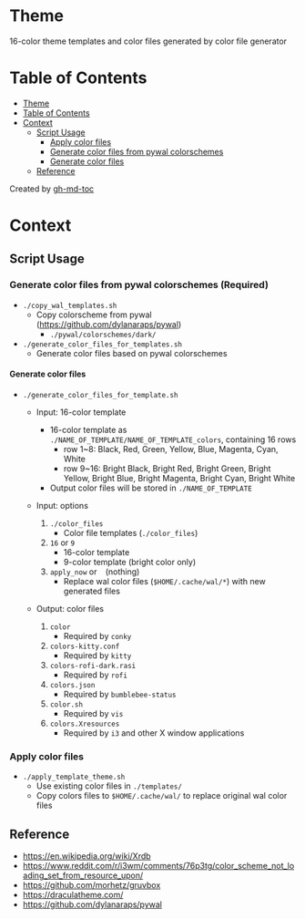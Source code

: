 # Theme
16-color theme templates and color files generated by color file generator

Table of Contents
=================

* [Theme](#theme)
* [Table of Contents](#table-of-contents)
* [Context](#context)
   * [Script Usage](#script-usage)
      * [Apply color files](#apply-color-files)
      * [Generate color files from pywal colorschemes](#generate-color-files-from-pywal-colorschemes)
      * [Generate color files](#generate-color-files)
   * [Reference](#reference)

Created by [gh-md-toc](https://github.com/ekalinin/github-markdown-toc)

# Context

## Script Usage

### Generate color files from pywal colorschemes (Required)
- `./copy_wal_templates.sh`
    - Copy colorscheme from pywal (https://github.com/dylanaraps/pywal)
        - `./pywal/colorschemes/dark/`
- `./generate_color_files_for_templates.sh`
    -  Generate color files based on pywal colorschemes

#### Generate color files

- `./generate_color_files_for_template.sh`
    - Input: 16-color template
        - 16-color template as `./NAME_OF_TEMPLATE/NAME_OF_TEMPLATE_colors`, containing 16 rows
            - row 1~8: Black, Red, Green, Yellow, Blue, Magenta, Cyan, White
            - row 9~16: Bright Black, Bright Red, Bright Green, Bright Yellow, Bright Blue, Bright Magenta, Bright Cyan, Bright White
        - Output color files will be stored in `./NAME_OF_TEMPLATE`

    - Input: options
        1. `./color_files`
            - Color file templates (`./color_files`)
        2. `16` or `9`
            - 16-color template
            - 9-color template (bright color only)
        3. `apply_now` or ` ` (nothing)
            - Replace wal color files (`$HOME/.cache/wal/*`) with new generated files
    - Output: color files
        1. `color`
            - Required by `conky`
        2. `colors-kitty.conf`
            - Required by `kitty`
        3. `colors-rofi-dark.rasi`
            - Required by `rofi`
        4. `colors.json`
            - Required by `bumblebee-status`
        5. `color.sh`
            - Required by `vis`
        6. `colors.Xresources`
            - Required by `i3` and other X window applications

### Apply color files
- `./apply_template_theme.sh`
    - Use existing color files in `./templates/`
    - Copy colors files to `$HOME/.cache/wal/` to replace original wal color files

## Reference
- https://en.wikipedia.org/wiki/Xrdb
- https://www.reddit.com/r/i3wm/comments/76p3tg/color_scheme_not_loading_set_from_resource_upon/
- https://github.com/morhetz/gruvbox
- https://draculatheme.com/
- https://github.com/dylanaraps/pywal
